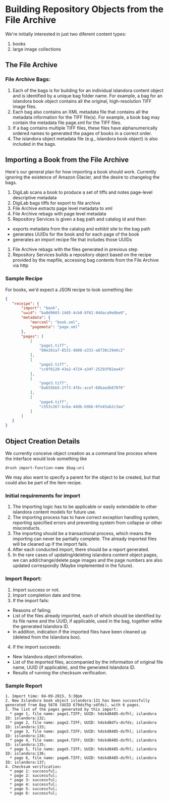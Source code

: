 # Building Repository Objects from the File Archive



We're initially interested in just two diferent content types:

1. books
1. large image collections


## The File Archive

### File Archive Bags:
1. Each of the bags is for building for an individual islandora content object and is identified by a unique bag folder name. For example, a bag for an islandora book object contains all the original, high-resolution TIFF image files.
1. Each bag also contains an XML metadata file that contains all the metadata information for the TIFF file(s). For example, a book bag may contain the metadata file page.xml for the TIFF files. 
1. If a bag contains multiple TIFF files, these files have alphanumerically ordered names to generated the pages of books in a correct order. 
1. The islandora object metadata file (e.g., islandora book object) is also included in the bags.


## Importing a Book from the File Archive

Here's our general plan for how importing a book should work. Currently
ignoring the existence of Amazon Glacier, and the desire to changelog the
bags.

1. DigiLab scans a book to produce a set of tiffs and notes page-level descriptive metadata
1. DigiLab bags tiffs for export to file archive
1. File Archive extracts page level metadata to xml
1. File Archive rebags with page level metadata
1. Repository Services is given a bag path and catalog id and then:
  * exports metadata from the catalog and exhibit site to the bag path
  * generates UUIDs for the book and for each page of the book
  * generates an import recipe file that includes those UUIDs
1. File Archive rebags with the files generated in previous step
1. Repository Services builds a repository object based on the recipe provided by the mapfile, accessing bag contents from the File Archive via http


### Sample Recipe

For books, we'd expect a JSON recipe to look something like:

 
 ```json
 {
    "receipe": {
        "import": "book",
        "uuid": "ba8d9603-14d5-4cb8-8f61-8ddaca9e6be0",
        "metadata": {
            "marcxml": "book.xml",
            "pagemeta": "page.xml"
        },
        "pages": [
            [
                "page1.tiff",
                "00e261a7-8531-4b08-a331-a8730c29e6c2"
            ],
            [
                "page2.tiff",
                "cc8f6120-43a2-4724-a34f-25293f82ea43"
            ],
            [
                "page3.tiff",
                "8a655bb5-2ff3-4f6c-acef-68baedb87070"
            ],
            [
                "page4.tiff",
                "c553c267-bcba-4ddb-b9bb-0fe45ab2c3aa"
            ]
        ]
    }
}
```

## Object Creation Details

We currently conceive object creation as a command line process where the interface would look something like
```
drush import-function-name $bag-uri
```
We may also want to specify a parent for the object to be created, but that could also be part of the item recipe. 

### Initial requirements for import
1. The importing logic has to be applicable or easily extendable to other islandora content models for future use.
1. The importing process has to have correct exception handling system, reporting specified errors and preventing system from collapse or other misconducts.
1. The importing should be a transactional process, which means the importing can never be partially complete. The already imported files will be cleaned up if the import fails.
1. After each conducted import, there should be a report generated.
1.  In the rare cases of updating/deleting islandora content object pages, we can add/change/delete page images and the page numbers are also updated correspondly (Maybe implemented in the future).


### Import Report:

 

1. Import success or not.
2. Import completion date and time.
3. If the import fails:
  * Reasons of failing;
  * List of the files already imported, each of which should be identified by its file name and the UUID, if applicable, used in the bag, together withe the generated Islandora ID.
  * In addition, indication if the imported files have been cleaned up (deleted from the Islandora box).
4. If the import succeeds:
  * New Islandora object information.
  * List of the imported files, accompanied by the informaiton of original file name, UUID (if applicable), and the generated Islandora ID.
  * Results of running the checksum verificaiton.

### Sample Report

```
1. Import time: 04-09-2015, 5:30pm
2. New Islandora book object islandora:131 has been successfully generated from Bag 5678 (UUID 679dsfhg-sdfds), with 6 pages.
3. The list of the pages generated by this import:
  * page 1, file name: page1.TIFF; UUID: hdskd8485-dsfhl; islandora ID: islandora:132;
  * page 2, file name: page2.TIFF; UUID: hdskd8dfs-dsfds; islandora ID: islandora:133;
  * page 3, file name: page3.TIFF; UUID: hdskd8485-dsfhl; islandora ID: islandora:134;
  * page 4, file name: page4.TIFF; UUID: hdskd8485-dsfhl; islandora ID: islandora:135;
  * page 5, file name: page5.TIFF; UUID: hdskd8485-dsfhl; islandora ID: islandora:136;
  * page 6, file name: page6.TIFF; UUID: hdskd8485-dsfhl; islandora ID: islandora:137;
4. Checksum verification:
  * page 1: successful;
  * page 2: successful;
  * page 3: successful;
  * page 4: successful;
  * page 5: successful;
  * page 6: successful;
```
